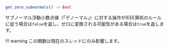 ```julia
get_zero_subnormals() -> Bool
```

サブノーマル浮動小数点値（「デノーマル」）に対する操作がIEEE算術のルールに従う場合は`false`を返し、ゼロに変換される可能性がある場合は`true`を返します。

!!! warning
    この関数は現在のスレッドにのみ影響します。

